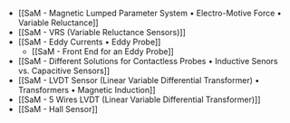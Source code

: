 - [[SaM - Magnetic Lumped Parameter System • Electro-Motive Force • Variable Reluctance]]
- [[SaM - VRS (Variable Reluctance Sensors)]]
- [[SaM - Eddy Currents • Eddy Probe]]
	- [[SaM - Front End for an Eddy Probe]]
- [[SaM - Different Solutions for Contactless Probes • Inductive Senors vs. Capacitive Sensors]]
- [[SaM - LVDT Sensor (Linear Variable Differential Transformer) • Transformers • Magnetic Induction]]
- [[SaM - 5 Wires LVDT (Linear Variable Differential Transformer)]]
- [[SaM - Hall Sensor]]
